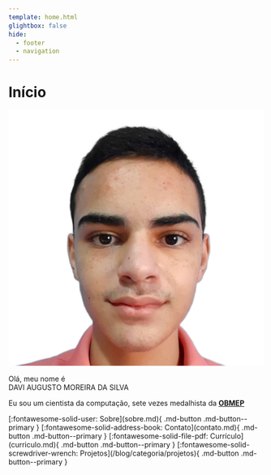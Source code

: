 ```yaml
---
template: home.html
glightbox: false
hide:
  - footer
  - navigation
---
```


# Início

<div class="perfil" markdown>
<div class="perfil-imagem-container">
<img src="images/Perfil.webp" alt="Perfil de DaviAMSilva" class="perfil-imagem">
</div>
<div class="perfil-conteudo" markdown>
<p class="perfil-linha1">Olá, meu nome é <br /><span class="perfil-nome">DAVI&nbsp;AUGUSTO MOREIRA&nbsp;DA&nbsp;SILVA</span></p>
<p class="perfil-linha2">Eu sou um cientista da computação, sete vezes medalhista da <strong><a href="https://www.obmep.org.br/" target="_blank" rel="noopener noreferrer">OBMEP</a></strong></p>
<div class="perfil-botoes" markdown>
[:fontawesome-solid-user: Sobre](sobre.md){ .md-button .md-button--primary }
[:fontawesome-solid-address-book: Contato](contato.md){ .md-button .md-button--primary }
[:fontawesome-solid-file-pdf: Currículo](curriculo.md){ .md-button .md-button--primary }
[:fontawesome-solid-screwdriver-wrench: Projetos](/blog/categoria/projetos){ .md-button .md-button--primary }
</div>
</div>
</div>

